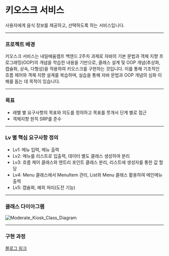 # 키오스크 서비스
사용자에게 음식 정보를 제공하고, 선택하도록 하는 서비스입니다.

***

### 프로젝트 배경
키오스크 서비스는 내일배움캠프 백엔드 2주차 과제로 자바의 기본 문법과 객체 지향 프로그래밍(OOP)의 개념을 학습한 내용을 기반으로, 클래스 설계 및 OOP 개념(추상화, 캡슐화, 상속, 다형성)을 적용하여 키오스크를 구현하는 것입니다. 이를 통해 기초적인 흐름 제어와 객체 지향 설계를 복습하며, 실습을 통해 자바 문법과 OOP 개념의 심화 이해를 돕는 데 목적이 있습니다.

***

### 목표
- 레벨 별 요구사항의 목표와 의도를 정의하고 목표를 쪼개서 단계 별로 접근
- 객체지향 원칙 SRP를 준수
  
***

### Lv 별 핵심 요구사항 정의
- Lv1: 메뉴 입력, 메뉴 출력
- Lv2: 메뉴를 리스트로 입출력, 데이터 별도 클래스 생성하여 분리
- Lv3: 흐름 제어 클래스와 엔트리 포인트 클래스 분리, 리스트에 생성자를 통한 값 할당
- Lv4: Menu 클래스에서 MenuItem 관리, List와 Menu 클래스 활용하여 메인메뉴 출력
- Lv5: 캡슐화, 예외 처리(도전 기능)

***

### 클래스 다이아그램
![Moderate_Kiosk_Class_Diagram](https://github.com/user-attachments/assets/d8b3b979-cc04-44e9-aaa1-497d8b68730f)

***

### 구현 과정
[블로그 링크](https://velog.io/@shinwoo5676/Sparta-%EB%82%B4%EC%9D%BC%EB%B0%B0%EC%9B%80%EC%BA%A0%ED%94%84-%ED%82%A4%EC%98%A4%EC%8A%A4%ED%81%AC-%EB%A7%8C%EB%93%A4%EA%B8%B0)

